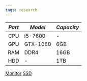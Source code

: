 ```yaml
---
tags: research
---
```


| *Part* | *Model*  | *Capacity* |
| :----: | -------- | ---------- |
|  CPU   | i5-7600  | -          |
|  GPU   | GTX-1060 | 6GB        |
|  RAM   | DDR4     | 16GB       |
|  HDD   | -        | 1TB        |

[Monitor](https://www.amazon.co.uk/gp/product/B0CWRWYCZ4/ref=ox_sc_act_title_1?smid=A3P5ROKL5A1OLE&psc=1)
[SSD](https://www.amazon.co.uk/gp/product/B09QV692XY/ref=ox_sc_act_title_2?smid=A3P5ROKL5A1OLE&psc=1)
